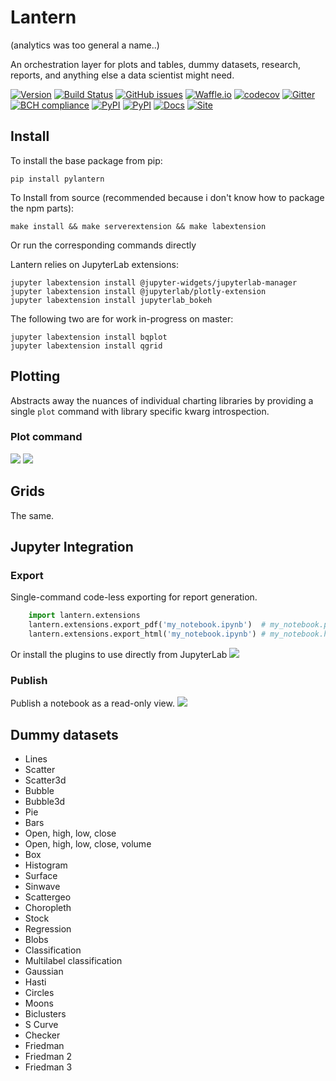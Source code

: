 # Lantern
(analytics was too general a name..)

An orchestration layer for plots and tables, dummy datasets, research, reports, and anything else a data scientist might need.

[![Version](https://img.shields.io/badge/version-0.0.10-lightgrey.svg)](https://img.shields.io/badge/version-0.0.10-lightgrey.svg)
[![Build Status](https://travis-ci.org/timkpaine/lantern.svg?branch=master)](https://travis-ci.org/timkpaine/lantern)
[![GitHub issues](https://img.shields.io/github/issues/timkpaine/lantern.svg)]()
[![Waffle.io](https://badge.waffle.io/timkpaine/lantern.svg?label=ready&title=Ready)](http://waffle.io/timkpaine/lantern)
[![codecov](https://codecov.io/gh/timkpaine/lantern/branch/master/graph/badge.svg)](https://codecov.io/gh/timkpaine/lantern)
[![Gitter](https://img.shields.io/gitter/room/nwjs/nw.js.svg)](https://gitter.im/pylantern/Lobby)
[![BCH compliance](https://bettercodehub.com/edge/badge/timkpaine/lantern?branch=master)](https://bettercodehub.com/)
[![PyPI](https://img.shields.io/pypi/v/pylantern.svg)]()
[![PyPI](https://img.shields.io/pypi/l/pylantern.svg)]()
[![Docs](https://img.shields.io/readthedocs/pylantern.svg)]()
[![Site](https://img.shields.io/badge/Site--grey.svg?colorB=FFFFFF)](http://paine.nyc/lantern)

<!-- [![Beerpay](https://beerpay.io/timkpaine/lantern/badge.svg?style=flat)](https://beerpay.io/timkpaine/lantern) -->

## Install
To install the base package from pip:

`pip install pylantern`

To Install from source (recommended because i don't know how to package the npm parts):

`make install && make serverextension && make labextension`

Or run the corresponding commands directly

Lantern relies on JupyterLab extensions:

```
jupyter labextension install @jupyter-widgets/jupyterlab-manager
jupyter labextension install @jupyterlab/plotly-extension
jupyter labextension install jupyterlab_bokeh
```

The following two are for work in-progress on master:

```
jupyter labextension install bqplot
jupyter labextension install qgrid
```


## Plotting
Abstracts away the nuances of individual charting libraries by providing a single `plot` command with library specific kwarg introspection.

<!-- ### Dummy data -->
<!-- ![](https://raw.githubusercontent.com/timkpaine/lantern/master/docs/img/preview.gif) -->

### Plot command
<!-- ![](https://raw.githubusercontent.com/timkpaine/lantern/master/docs/img/preview2.gif) -->

<!-- ## Advanced Plotting -->
![](https://raw.githubusercontent.com/timkpaine/lantern/master/docs/img/plot2.png)
![](https://raw.githubusercontent.com/timkpaine/lantern/master/docs/img/plot1.png)

## Grids
The same.

## Jupyter Integration
### Export
Single-command code-less exporting for report generation.
```python
    import lantern.extensions
    lantern.extensions.export_pdf('my_notebook.ipynb')  # my_notebook.pdf
    lantern.extensions.export_html('my_notebook.ipynb') # my_notebook.html
```
Or install the plugins to use directly from JupyterLab
![](https://raw.githubusercontent.com/timkpaine/lantern/master/docs/img/export.png)

### Publish
Publish a notebook as a read-only view.
![](https://raw.githubusercontent.com/timkpaine/lantern/master/docs/img/publish.png)


## Dummy datasets
- Lines
- Scatter
- Scatter3d
- Bubble
- Bubble3d
- Pie
- Bars
- Open, high, low, close
- Open, high, low, close, volume
- Box
- Histogram
- Surface
- Sinwave
- Scattergeo
- Choropleth
- Stock
- Regression
- Blobs
- Classification
- Multilabel classification
- Gaussian
- Hasti
- Circles
- Moons
- Biclusters
- S Curve
- Checker
- Friedman
- Friedman 2
- Friedman 3
